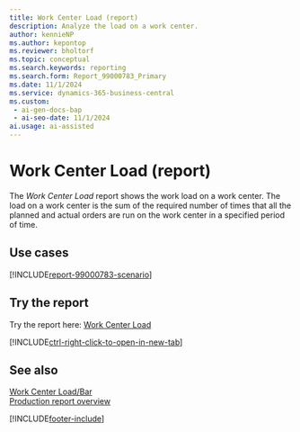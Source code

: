 ```yaml
---
title: Work Center Load (report)
description: Analyze the load on a work center.
author: kennieNP
ms.author: kepontop
ms.reviewer: bholtorf
ms.topic: conceptual
ms.search.keywords: reporting
ms.search.form: Report_99000783_Primary
ms.date: 11/1/2024
ms.service: dynamics-365-business-central
ms.custom:
 - ai-gen-docs-bap
 - ai-seo-date: 11/1/2024
ai.usage: ai-assisted
---
```


# Work Center Load (report)

The *Work Center Load* report shows the work load on a work center. The load on a work center is the sum of the required number of times that all the planned and actual orders are run on the work center in a specified period of time.

## Use cases

[!INCLUDE[report-99000783-scenario](../includes/report-99000783-scenario-include.md)]

<!-- 

Prompt

Below is a report in an ERP system. Provide 3-4 use cases for different personas working with production or manufacturing.

Format like this:    
  
As a <persona>, use the report to    
* use case 1  
* use case 2    

Do not capitalize the persona names. 

Do not start lines with "Use the data to"

## Report name
Work Center Load

## Report description
The *Work Center Load* report shows a list for the load on a work center. 
The load on a work center is the sum of the required number of times that all the planned and actual orders are run on the work center in a specified period

### What the report does

### Use cases
Analyze the load on a work center.

Please include your data sources and URLs

-->

## Try the report

Try the report here: [Work Center Load](https://businesscentral.dynamics.com?report=99000783)

[!INCLUDE[ctrl-right-click-to-open-in-new-tab](../includes/ctrl-right-click-to-open-in-new-tab.md)]

## See also

[Work Center Load/Bar](report-99000785.md)   
[Production report overview](../production-reports.md)

[!INCLUDE[footer-include](../includes/footer-banner.md)]